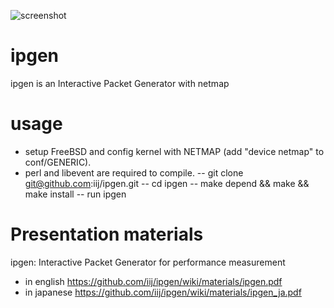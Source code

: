 ![screenshot](https://github.com/iij/ipgen/wiki/img/screenshot.png)

ipgen
=====
ipgen is an Interactive Packet Generator with netmap


usage
=====
- setup FreeBSD and config kernel with NETMAP (add "device netmap" to conf/GENERIC).
- perl and libevent are required to compile.
-- git clone git@github.com:iij/ipgen.git
-- cd ipgen
-- make depend && make && make install
-- run ipgen


Presentation materials
======================
ipgen: Interactive Packet Generator for performance measurement
- in english https://github.com/iij/ipgen/wiki/materials/ipgen.pdf
- in japanese https://github.com/iij/ipgen/wiki/materials/ipgen_ja.pdf

